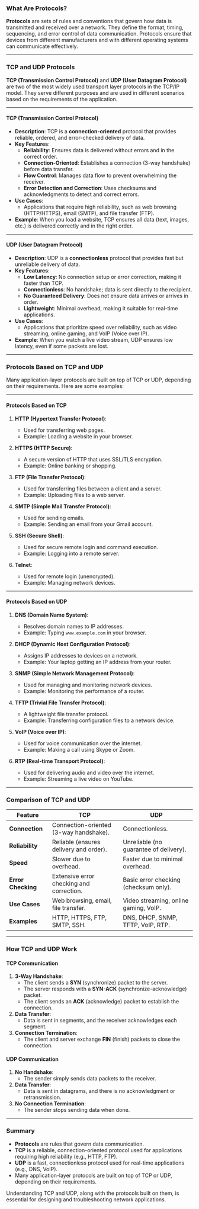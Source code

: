 ### What Are Protocols?

**Protocols** are sets of rules and conventions that govern how data is transmitted and received over a network. They define the format, timing, sequencing, and error control of data communication. Protocols ensure that devices from different manufacturers and with different operating systems can communicate effectively.

---

### TCP and UDP Protocols

**TCP (Transmission Control Protocol)** and **UDP (User Datagram Protocol)** are two of the most widely used transport layer protocols in the TCP/IP model. They serve different purposes and are used in different scenarios based on the requirements of the application.

---

#### **TCP (Transmission Control Protocol)**

- **Description**: TCP is a **connection-oriented** protocol that provides reliable, ordered, and error-checked delivery of data.
- **Key Features**:
  - **Reliability**: Ensures data is delivered without errors and in the correct order.
  - **Connection-Oriented**: Establishes a connection (3-way handshake) before data transfer.
  - **Flow Control**: Manages data flow to prevent overwhelming the receiver.
  - **Error Detection and Correction**: Uses checksums and acknowledgments to detect and correct errors.
- **Use Cases**:
  - Applications that require high reliability, such as web browsing (HTTP/HTTPS), email (SMTP), and file transfer (FTP).
- **Example**: When you load a website, TCP ensures all data (text, images, etc.) is delivered correctly and in the right order.

---

#### **UDP (User Datagram Protocol)**

- **Description**: UDP is a **connectionless** protocol that provides fast but unreliable delivery of data.
- **Key Features**:
  - **Low Latency**: No connection setup or error correction, making it faster than TCP.
  - **Connectionless**: No handshake; data is sent directly to the recipient.
  - **No Guaranteed Delivery**: Does not ensure data arrives or arrives in order.
  - **Lightweight**: Minimal overhead, making it suitable for real-time applications.
- **Use Cases**:
  - Applications that prioritize speed over reliability, such as video streaming, online gaming, and VoIP (Voice over IP).
- **Example**: When you watch a live video stream, UDP ensures low latency, even if some packets are lost.

---

### Protocols Based on TCP and UDP

Many application-layer protocols are built on top of TCP or UDP, depending on their requirements. Here are some examples:

---

#### **Protocols Based on TCP**

1. **HTTP (Hypertext Transfer Protocol)**:

   - Used for transferring web pages.
   - Example: Loading a website in your browser.

2. **HTTPS (HTTP Secure)**:

   - A secure version of HTTP that uses SSL/TLS encryption.
   - Example: Online banking or shopping.

3. **FTP (File Transfer Protocol)**:

   - Used for transferring files between a client and a server.
   - Example: Uploading files to a web server.

4. **SMTP (Simple Mail Transfer Protocol)**:

   - Used for sending emails.
   - Example: Sending an email from your Gmail account.

5. **SSH (Secure Shell)**:

   - Used for secure remote login and command execution.
   - Example: Logging into a remote server.

6. **Telnet**:
   - Used for remote login (unencrypted).
   - Example: Managing network devices.

---

#### **Protocols Based on UDP**

1. **DNS (Domain Name System)**:

   - Resolves domain names to IP addresses.
   - Example: Typing `www.example.com` in your browser.

2. **DHCP (Dynamic Host Configuration Protocol)**:

   - Assigns IP addresses to devices on a network.
   - Example: Your laptop getting an IP address from your router.

3. **SNMP (Simple Network Management Protocol)**:

   - Used for managing and monitoring network devices.
   - Example: Monitoring the performance of a router.

4. **TFTP (Trivial File Transfer Protocol)**:

   - A lightweight file transfer protocol.
   - Example: Transferring configuration files to a network device.

5. **VoIP (Voice over IP)**:

   - Used for voice communication over the internet.
   - Example: Making a call using Skype or Zoom.

6. **RTP (Real-time Transport Protocol)**:
   - Used for delivering audio and video over the internet.
   - Example: Streaming a live video on YouTube.

---

### Comparison of TCP and UDP

| Feature            | TCP                                      | UDP                                    |
| ------------------ | ---------------------------------------- | -------------------------------------- |
| **Connection**     | Connection-oriented (3-way handshake).   | Connectionless.                        |
| **Reliability**    | Reliable (ensures delivery and order).   | Unreliable (no guarantee of delivery). |
| **Speed**          | Slower due to overhead.                  | Faster due to minimal overhead.        |
| **Error Checking** | Extensive error checking and correction. | Basic error checking (checksum only).  |
| **Use Cases**      | Web browsing, email, file transfer.      | Video streaming, online gaming, VoIP.  |
| **Examples**       | HTTP, HTTPS, FTP, SMTP, SSH.             | DNS, DHCP, SNMP, TFTP, VoIP, RTP.      |

---

### How TCP and UDP Work

#### **TCP Communication**

1. **3-Way Handshake**:
   - The client sends a **SYN** (synchronize) packet to the server.
   - The server responds with a **SYN-ACK** (synchronize-acknowledge) packet.
   - The client sends an **ACK** (acknowledge) packet to establish the connection.
2. **Data Transfer**:
   - Data is sent in segments, and the receiver acknowledges each segment.
3. **Connection Termination**:
   - The client and server exchange **FIN** (finish) packets to close the connection.

#### **UDP Communication**

1. **No Handshake**:
   - The sender simply sends data packets to the receiver.
2. **Data Transfer**:
   - Data is sent in datagrams, and there is no acknowledgment or retransmission.
3. **No Connection Termination**:
   - The sender stops sending data when done.

---

### Summary

- **Protocols** are rules that govern data communication.
- **TCP** is a reliable, connection-oriented protocol used for applications requiring high reliability (e.g., HTTP, FTP).
- **UDP** is a fast, connectionless protocol used for real-time applications (e.g., DNS, VoIP).
- Many application-layer protocols are built on top of TCP or UDP, depending on their requirements.

Understanding TCP and UDP, along with the protocols built on them, is essential for designing and troubleshooting network applications.

